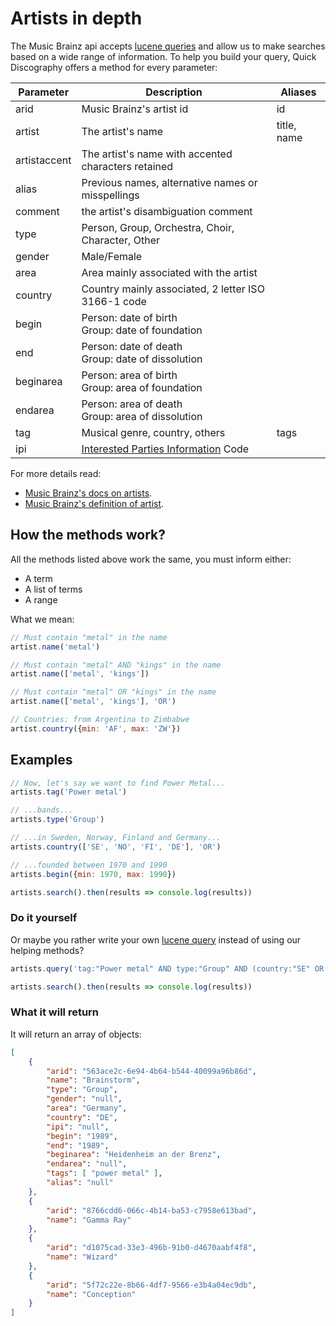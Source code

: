 # Artists in depth

The Music Brainz api accepts [lucene queries](https://lucene.apache.org/core/4_3_0/queryparser/org/apache/lucene/queryparser/classic/package-summary.html#package_description) and allow us to make searches based on a wide range of information. To help you build your query, Quick Discography offers a method for every parameter:

| Parameter    | Description                                                  | Aliases     |
| ------------ | ------------------------------------------------------------ | ----------- |
| arid         | Music Brainz's artist id                                     | id          |
| artist       | The artist's name                                            | title, name |
| artistaccent | The artist's name with accented characters retained          |             |
| alias        | Previous names, alternative names or misspellings            |             |
| comment      | the artist's disambiguation comment                          |             |
| type         | Person, Group, Orchestra, Choir, Character, Other            |             |
| gender       | Male/Female                                                  |             |
| area         | Area mainly associated with the artist                       |             |
| country      | Country mainly associated, 2 letter ISO 3166-1 code          |             |
| begin        | Person: date of birth<br />Group: date of foundation         |             |
| end          | Person: date of death<br />Group: date of dissolution        |             |
| beginarea    | Person: area of birth<br />Group: area of foundation         |             |
| endarea      | Person: area of death<br />Group: area of dissolution        |             |
| tag          | Musical genre, country, others                               | tags        |
| ipi          | [Interested Parties Information](https://musicbrainz.org/doc/IPI) Code |             |

For more details read:

- [Music Brainz's docs on artists](https://musicbrainz.org/doc/Development/XML_Web_Service/Version_2/Search#Artist).  
- [Music Brainz's definition of artist](https://musicbrainz.org/doc/Artist).

## How the methods work?
All the methods listed above work the same, you must inform either:

- A term
- A list of terms
- A range

What we mean:
```js
// Must contain "metal" in the name
artist.name('metal')

// Must contain "metal" AND "kings" in the name
artist.name(['metal', 'kings'])

// Must contain "metal" OR "kings" in the name
artist.name(['metal', 'kings'], 'OR')

// Countries: from Argentina to Zimbabwe
artist.country({min: 'AF', max: 'ZW'})
```

## Examples

```js
// Now, let's say we want to find Power Metal...
artists.tag('Power metal')

// ...bands...
artists.type('Group')

// ...in Sweden, Norway, Finland and Germany...
artists.country(['SE', 'NO', 'FI', 'DE'], 'OR')

// ...founded between 1970 and 1990
artists.begin({min: 1970, max: 1990})

artists.search().then(results => console.log(results))
```

### Do it yourself
Or maybe you rather write your own [lucene query](https://lucene.apache.org/core/4_3_0/queryparser/org/apache/lucene/queryparser/classic/package-summary.html#package_description) instead of using our helping methods?

```js
artists.query('tag:"Power metal" AND type:"Group" AND (country:"SE" OR country:"NO" OR country:"FI" OR country:"DE") AND begin:[1970 TO 1990]')

artists.search().then(results => console.log(results))
```

### What it will return

It will return an array of objects:

```json
[ 
    {
        "arid": "563ace2c-6e94-4b64-b544-40099a96b86d",
        "name": "Brainstorm",
        "type": "Group",
        "gender": "null",
        "area": "Germany",
        "country": "DE",
        "ipi": "null",
        "begin": "1989",
        "end": "1989",
        "beginarea": "Heidenheim an der Brenz",
        "endarea": "null",
        "tags": [ "power metal" ],
        "alias": "null"
    },
    { 
        "arid": "8766cdd6-066c-4b14-ba53-c7958e613bad",
        "name": "Gamma Ray"
    },
    {
        "arid": "d1075cad-33e3-496b-91b0-d4670aabf4f8",
        "name": "Wizard"
    },
    {
        "arid": "5f72c22e-8b66-4df7-9566-e3b4a04ec9db",
        "name": "Conception"
    }
]
```

